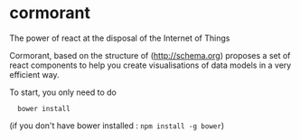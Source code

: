 # cormorant

The power of react at the disposal of the Internet of Things

Cormorant, based on the structure of (http://schema.org) proposes a set of react
components to help you create visualisations of data models in a very efficient
way.

To start, you only need to do 
```
  bower install
``` 

(if you don't have bower installed : ```npm install -g bower```)
